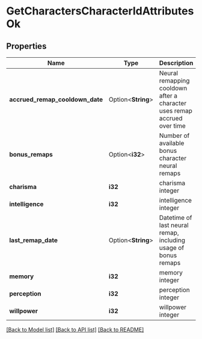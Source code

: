 # GetCharactersCharacterIdAttributesOk

## Properties

Name | Type | Description | Notes
------------ | ------------- | ------------- | -------------
**accrued_remap_cooldown_date** | Option<**String**> | Neural remapping cooldown after a character uses remap accrued over time | [optional]
**bonus_remaps** | Option<**i32**> | Number of available bonus character neural remaps | [optional]
**charisma** | **i32** | charisma integer | 
**intelligence** | **i32** | intelligence integer | 
**last_remap_date** | Option<**String**> | Datetime of last neural remap, including usage of bonus remaps | [optional]
**memory** | **i32** | memory integer | 
**perception** | **i32** | perception integer | 
**willpower** | **i32** | willpower integer | 

[[Back to Model list]](../README.md#documentation-for-models) [[Back to API list]](../README.md#documentation-for-api-endpoints) [[Back to README]](../README.md)


